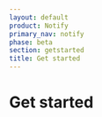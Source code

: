 ```yaml
---
layout: default
product: Notify
primary_nav: notify
phase: beta
section: getstarted
title: Get started
---
```


# Get started